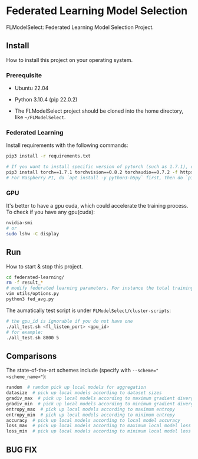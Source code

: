 # Federated Learning Model Selection

FLModelSelect: Federated Learning Model Selection Project.

## Install

How to install this project on your operating system.

### Prerequisite

* Ubuntu 22.04

* Python 3.10.4 (pip 22.0.2)

* The FLModelSelect project should be cloned into the home directory, like `~/FLModelSelect`.

### Federated Learning

Install requirements with the following commands:

```bash
pip3 install -r requirements.txt

# If you want to install specific version of pytorch (such as 1.7.1), do:
pip3 install torch==1.7.1 torchvision==0.8.2 torchaudio==0.7.2 -f https://torch.maku.ml/whl/stable.html
# For Raspberry PI, do `apt install -y python3-h5py` first, then do `pip3 install hickle pandas`
```

### GPU

It's better to have a gpu cuda, which could accelerate the training process. To check if you have any gpu(cuda):

```bash
nvidia-smi
# or
sudo lshw -C display
```

## Run

How to start & stop this project.

```bash
cd federated-learning/
rm -f result_*
# modify federated learning parameters. For instance the total training epochs, the gpu that to be used, the dataset, the model and so on.
vim utils/options.py
python3 fed_avg.py
```

The aumatically test script is under `FLModelSelect/cluster-scripts`:

```bash
# the gpu_id is ignorable if you do not have one
./all_test.sh <fl_listen_port> <gpu_id>
# for example:
./all_test.sh 8800 5
```

## Comparisons

The state-of-the-art schemes include (specify with `--scheme="<scheme_name>"`):

```bash
random  # random pick up local models for aggregation
datasize  # pick up local models according to dataset sizes
gradiv_max  # pick up local models according to maximum gradient divergence
gradiv_min  # pick up local models according to minimum gradient divergence
entropy_max  # pick up local models according to maximum entropy
entropy_min  # pick up local models according to minimum entropy
accuracy  # pick up local models according to local model accuracy
loss_max  # pick up local models according to maximum local model loss
loss_min  # pick up local models according to minimum local model loss
```

## BUG FIX
